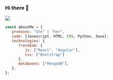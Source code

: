 ### Hi there 👋

<img src="https://res.cloudinary.com/do2ijjhfn/image/upload/v1657927720/Banner_de_LinkedIn_Sencillo_Tecnolog%C3%ADa_1_jc3bit.png"/>



```javascript
const aboutMe = {
   pronouns: "She" | "her",
   code: [Javascript, HTML, CSS, Python, Java],
   technologies: {
      frontEnd: {
         js: ["React", "Angular"],
         css: ["Bootstrap"]
      },
      databases: ["MongoDB"],
   },
};
```
</br></br>
<!--
**paogutierrez/paogutierrez** is a ✨ _special_ ✨ repository because its `README.md` (this file) appears on your GitHub profile.

Here are some ideas to get you started:

- 🔭 I’m currently working on ...
- 🌱 I’m currently learning ...
- 👯 I’m looking to collaborate on ...
- 🤔 I’m looking for help with ...
- 💬 Ask me about ...
- 📫 How to reach me: ...
- 😄 Pronouns: ...
- ⚡ Fun fact: ...
-->
